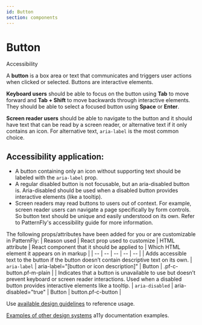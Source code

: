 ```yaml
---
id: Button
section: components
---
```


# Button
Accessibility

A **button** is a box area or text that communicates and triggers user actions when clicked or selected. Buttons are interactive elements.

**Keyboard users** should be able to focus on the button using **Tab** to move forward and **Tab + Shift** to move backwards through interactive elements. They should be able to select a focused button using **Space** or **Enter**.

**Screen reader users** should be able to navigate to the button and it should have text that can be read by a screen reader, or alternative text if it only contains an icon. For alternative text, `aria-label` is the most common choice.


## Accessibility application:

- A button containing only an icon without supporting text should be labeled with the `aria-label` prop.
- A regular disabled button is not focusable, but an aria-disabled button is. Aria-disabled should be used when a disabled button provides interactive elements (like a tooltip).
- Screen readers may read buttons to users out of context. For example, screen reader users can navigate a page specifically by form controls. So button text should be unique and easily understood on its own. Refer to PatternFly's accessibility guide for more information.

The following props/attributes have been added for you or are customizable in PatternFly:
| Reason used | React prop used to customize | HTML attribute | React component that it should be applied to | Which HTML element it appears on in markup |
| -- | -- | -- | -- | -- |
| Adds accessible text to the button if the button doesn’t contain descriptive text on its own. | `aria-label` | aria-label="[button or icon description]" | Button | .pf-c-button.pf-m-plain |
| Indicates that a button is unavailable to use but doesn’t prevent keyboard or screen reader interactions. Used when a disabled button provides interactive elements like a tooltip. | `aria-disabled` | aria-disabled="true" | Button | button.pf-c-button |




Use [available design guidelines](https://docs.google.com/spreadsheets/d/1wLkKcW99lhkNXsClUa0ihkdl2W7G_eRTY0wGK6_ah60/edit#gid=0) to reference usage.

[Examples of other design systems](https://docs.google.com/document/d/1ihMLWsJk0Nop9vJtD_YMyAMDd6Tpq0hqqHWRd-AWUEk/edit) a11y documentation examples. 


